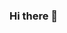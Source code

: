 ### Hi there 👋

<!--
**ropicaza/ropicaza** is a ✨ _special_ ✨ repository because its `README.md` (this file) appears on your GitHub profile.

Here are some ideas to get you started:

- 🔭 I’m currently working on going further on my future as Front end developer
- 🌱 I’m currently learning JS, Phyton, React
- 👯 I’m looking to collaborate on design projects
- 📫 How to reach me: https://github.com/ropicaza
- ⚡ Recent project: https://www.turna-domain.monster/
-->

